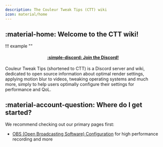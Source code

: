 ```yaml
---
description: The Couleur Tweak Tips (CTT) wiki
icon: material/home
---
```


## :material-home: Welcome to the CTT wiki!

!!! example ""
    <h4><center>[:simple-discord: Join the Discord!](https://discord.gg/ctt)</center></h4>

Couleur Tweak Tips (shortened to CTT) is a Discord server and wiki, dedicated to open source information about optimal render settings, applying motion blur to videos, tweaking operating systems and much more, simply to help users optimally configure their settings for performance and QoL.

## :material-account-question: Where do I get started?

We recommend checking out our primary pages first:

- [OBS (Open Broadcasting Software) Configuration](/video/obs/) for high performance recording and more
<!-- - [blur Configuration](/blur/) for applying motion blur to videos
- [Programs](/programs/) for software that we find useful
- [Minecraft](/minecraft/) for configuring Minecraft for QoL and performance -->
